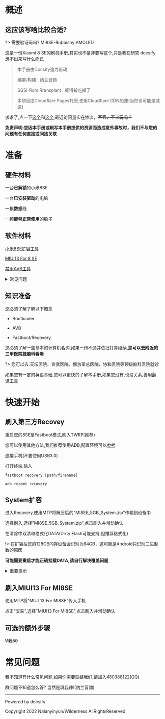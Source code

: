 # 概述

## 这应该写啥比较合适?

?> 需要验证码吗? MI8SE-Rubbishy AMOLED

这是一份Xiaomi 8 SE的刷机手册,其实也不是非要写这个,只是我在研究 docsify 想不出来写什么而已

> 本手册由Docsify强力驱动
> 
> 编纂/构建 : 纳兰音韵
> 
> SGSI-Rom Rransplant : 虾滑被吃掉了
> 
> 本项目由Cloudflare Pages托管,使用Cloudflare CDN加速(当然也可能是减速)

求求了,点一下[这个](https://nalanyinyun.ml/)和[这个](https://blog.nalanyinyun.ml/),最近访问量实在惨淡，~~客官，不来玩吗？~~  

**免责声明:您因本手册或刷写本手册提供的资源而造成意外事故时，我们不与您的问题有任何直接或间接关联**  
# 准备

## 硬件材料

一台**已解锁**的小米8SE

一台**已安装驱动**的电脑

一根**数据**线

一颗**能够正常使用**的脑子

## 软件材料

[小米8SE扩容工具](https://dl.xiahuabeichidiaole.ml/%E8%99%BE%E6%BB%91%E7%9A%84Electronic%20Product%E8%B5%84%E6%BA%90%E5%BA%93/%E8%99%BE%E6%BB%91%E5%AE%9A%E5%88%B6Android/MI%208%20SE/System%E6%89%A9%E5%AE%B9%EF%BC%885G%EF%BC%89.zip)

[MIUI13 For 8 SE](https://dl.xiahuabeichidiaole.ml/%E8%99%BE%E6%BB%91%E7%9A%84Electronic%20Product%E8%B5%84%E6%BA%90%E5%BA%93/%E8%99%BE%E6%BB%91%E5%AE%9A%E5%88%B6Android/MI%208%20SE/MIUI13%20For%20MI%208%20SE(Copper%20hot%20pot).zip)

[禁用AVB工具](https://dl.xiahuabeichidiaole.ml/%E8%99%BE%E6%BB%91%E7%9A%84Electronic%20Product%E8%B5%84%E6%BA%90%E5%BA%93/%E8%99%BE%E6%BB%91%E5%AE%9A%E5%88%B6Android/MI%208%20SE/%E5%B0%8F%E7%B1%B38se%20%20%E5%8D%A1fastboot%E4%B8%93%E7%94%A8.zip)

<details>
  <summary>常见问题</summary>

     Q:无法下载--A:使用电脑下载/使用Chrome或Edge/使用下载器
    
     Q:网站打不开--A:自备工具,服务器在阿美丽卡

</details>

## 知识准备

您必须了解了解以下概念

- Bootloader

- AVB

- Fastboot/Recovery

您必须了解一些基本的计算机名词,如果一窍不通并依旧打算继续,**您可以去附近的三甲医院挂脑科看看**

?> 您可以去:天坛医院、宣武医院、解放军总医院、协和医院等顶级脑科医院就诊

如果您有一定的英语基础,您可以更快的了解本手册,如果您没有,也没关系,善用[翻译工具](https://translate.google.cn)

# 快速开始

## 刷入第三方Recovey

重启您的8SE至Fastboot模式,刷入TWRP(推荐)

您可以使用其他方法,我们推荐使用ADB,配置环境可以[参考](https://blog.nalanyinyun.ml/p/adb-flash/)

连接手机(不要使用USB3.0)

打开终端,输入

```
fastboot recovery [path/firename]

adb reboot recovery
```

## System扩容

进入Recovery,使用MTP将解压后的"MI8SE_5GB_System.zip"传输到设备中

选择刷入,选择"MI8SE_5GB_System.zip",点击刷入并滑动确认

在清除中双清和格式化DATA(Dirty Flash可能支持,但推荐格式化)  

!> 在扩容后您的128GB闪存设备会识别为64GB，这可能是Android只识别二进制数的原因  

**可能需要重启才能正确挂载DATA,请自行解决覆盖问题**

<details>
<summary>重要提示</summary>

你已经修改了System分区,在不关闭AVB的情况下无法启动设备,本次MIUI13自动关闭AVB

如果你需要回官方,请刷入"MI8SE_BACK.zip"或使用工具关闭AVB(此工具你已经下载,即卡Fastboot专用)

</details>

## 刷入MIUI13 For MI8SE

使用MTP将"MIUI 13 For MI8SE"传入手机

点击"安装",选择"MIUI13 For MI8SE",点击刷入并滑动确认

## 可选的额外步骤

~~V我50~~

# 常见问题

我不知道有什么常见问题,如果你需要联络我们,请加入480388122(QQ)

群问题不知道怎么答? 当然是填我辣!(纳兰音韵)

------------

<p><a style="color: inherit; font-weight: normal; text-decoration: none;" href="https://docsify.js.org">Powered by docsify</a></p>

<p><a style="color: inherit; font-weight: normal; text-decoration: none;" href="https://nalanyinyun.ml/">Copyright 2022 Nalanyinyun/Wilderness AllRightsReserved</a></p>
